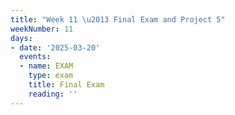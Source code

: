 ```yaml
---
title: "Week 11 \u2013 Final Exam and Project 5"
weekNumber: 11
days:
- date: '2025-03-20'
  events:
  - name: EXAM
    type: exam
    title: Final Exam
    reading: ''
---
```

